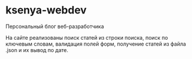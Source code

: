 # ksenya-webdev
Персональный блог веб-разработчика

На сайте реализованы поиск статей из строки поиска, поиск по ключевым словам, валидация полей форм, получение статей из файла .json и их вывод по дате.
